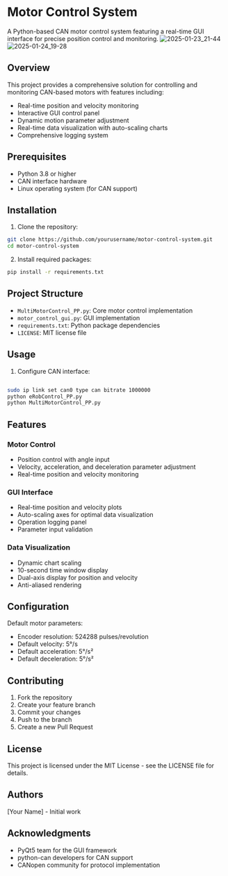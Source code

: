 # Motor Control System

A Python-based CAN motor control system featuring a real-time GUI interface for precise position control and monitoring.
![2025-01-23_21-44](https://github.com/user-attachments/assets/d096390e-c245-4a2b-87aa-8b5a66d022e7)
![2025-01-24_19-28](https://github.com/user-attachments/assets/e3987bc5-9a8e-490f-b68b-22fc0310e046)


## Overview

This project provides a comprehensive solution for controlling and monitoring CAN-based motors with features including:
- Real-time position and velocity monitoring
- Interactive GUI control panel
- Dynamic motion parameter adjustment
- Real-time data visualization with auto-scaling charts
- Comprehensive logging system

## Prerequisites

- Python 3.8 or higher
- CAN interface hardware
- Linux operating system (for CAN support)

## Installation

1. Clone the repository:

```bash
git clone https://github.com/yourusername/motor-control-system.git
cd motor-control-system
```
2. Install required packages:

```bash
pip install -r requirements.txt
```

## Project Structure

- `MultiMotorControl_PP.py`: Core motor control implementation
- `motor_control_gui.py`: GUI implementation
- `requirements.txt`: Python package dependencies
- `LICENSE`: MIT license file

## Usage
1. Configure CAN interface:

```bash

sudo ip link set can0 type can bitrate 1000000
python eRobControl_PP.py
python MultiMotorControl_PP.py
```



## Features

### Motor Control
- Position control with angle input
- Velocity, acceleration, and deceleration parameter adjustment
- Real-time position and velocity monitoring

### GUI Interface
- Real-time position and velocity plots
- Auto-scaling axes for optimal data visualization
- Operation logging panel
- Parameter input validation

### Data Visualization
- Dynamic chart scaling
- 10-second time window display
- Dual-axis display for position and velocity
- Anti-aliased rendering

## Configuration

Default motor parameters:
- Encoder resolution: 524288 pulses/revolution
- Default velocity: 5°/s
- Default acceleration: 5°/s²
- Default deceleration: 5°/s²

## Contributing

1. Fork the repository
2. Create your feature branch
3. Commit your changes
4. Push to the branch
5. Create a new Pull Request

## License

This project is licensed under the MIT License - see the LICENSE file for details.

## Authors

[Your Name] - Initial work

## Acknowledgments

- PyQt5 team for the GUI framework
- python-can developers for CAN support
- CANopen community for protocol implementation

